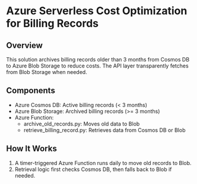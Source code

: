 
# Azure Serverless Cost Optimization for Billing Records

## Overview
This solution archives billing records older than 3 months from Cosmos DB to Azure Blob Storage to reduce costs. The API layer transparently fetches from Blob Storage when needed.

## Components
- Azure Cosmos DB: Active billing records (< 3 months)
- Azure Blob Storage: Archived billing records (>= 3 months)
- Azure Function:
  - archive_old_records.py: Moves old data to Blob
  - retrieve_billing_record.py: Retrieves data from Cosmos DB or Blob

## How It Works
1. A timer-triggered Azure Function runs daily to move old records to Blob.
2. Retrieval logic first checks Cosmos DB, then falls back to Blob if needed.


